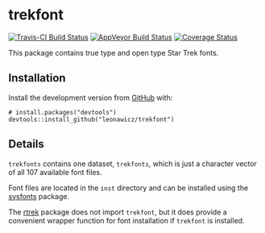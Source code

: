 <!-- README.md is generated from README.Rmd. Please edit that file -->
trekfont
========

[![Travis-CI Build
Status](https://travis-ci.org/leonawicz/trekfont.svg?branch=master)](https://travis-ci.org/leonawicz/trekfont)
[![AppVeyor Build
Status](https://ci.appveyor.com/api/projects/status/github/leonawicz/trekfont?branch=master&svg=true)](https://ci.appveyor.com/project/leonawicz/trekfont)
[![Coverage
Status](https://img.shields.io/codecov/c/github/leonawicz/trekfont/master.svg)](https://codecov.io/github/leonawicz/trekfont?branch=master)

This package contains true type and open type Star Trek fonts.

Installation
------------

Install the development version from [GitHub](https://github.com/) with:

    # install.packages("devtools")
    devtools::install_github("leonawicz/trekfont")

Details
-------

`trekfonts` contains one dataset, `trekfonts`, which is just a character
vector of all 107 available font files.

Font files are located in the `inst` directory and can be installed
using the [sysfonts](https://CRAN.R-project.org/package=sysfonts)
package.

The [rtrek](https://github.com/leonawicz/rtrek) package does not import
`trekfont`, but it does provide a convenient wrapper function for font
installation if `trekfont` is installed.
